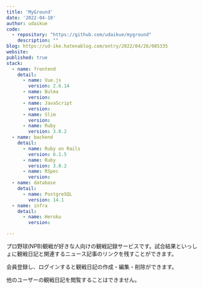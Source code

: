 ```yaml
---
title: 'MyGround'
date: '2022-04-10'
author: udaikue
code: 
  - repository: "https://github.com/udaikue/myground"
    description: ""
blog: https://ud-ike.hatenablog.com/entry/2022/04/26/085335
website: 
published: true
stack:
  - name: frontend
    detail: 
      - name: Vue.js
        version: 2.6.14
      - name: Bulma
        version: 
      - name: JavaScript
        version: 
      - name: Slim
        version: 
      - name: Ruby
        version: 3.0.2
  - name: backend
    detail:
      - name: Ruby on Rails
        version: 6.1.5
      - name: Ruby
        version: 3.0.2
      - name: RSpec
        version: 
  - name: database
    detail:
      - name: PostgreSQL
        version: 14.1
  - name: infra
    detail:
      - name: Heroku
        version: 

---
```


プロ野球(NPB)観戦が好きな人向けの観戦記録サービスです。試合結果といっしょに観戦日記と関連するニュース記事のリンクを残すことができます。

会員登録し、ログインすると観戦日記の作成・編集・削除ができます。

他のユーザーの観戦日記を閲覧することはできません。
